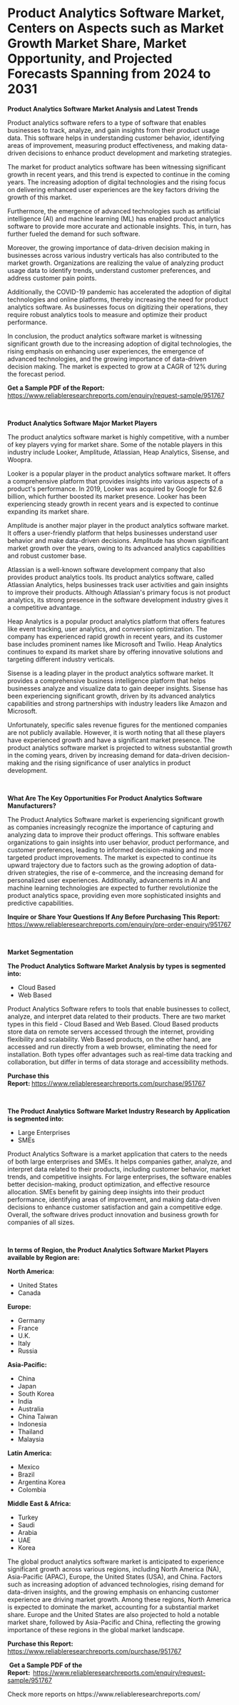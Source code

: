 <p><h1>Product Analytics Software Market, Centers on Aspects such as Market Growth Market Share, Market Opportunity, and Projected Forecasts Spanning from 2024 to 2031</h1></p><p><strong>Product Analytics Software Market Analysis and Latest Trends</strong></p>
<p><p>Product analytics software refers to a type of software that enables businesses to track, analyze, and gain insights from their product usage data. This software helps in understanding customer behavior, identifying areas of improvement, measuring product effectiveness, and making data-driven decisions to enhance product development and marketing strategies.</p><p>The market for product analytics software has been witnessing significant growth in recent years, and this trend is expected to continue in the coming years. The increasing adoption of digital technologies and the rising focus on delivering enhanced user experiences are the key factors driving the growth of this market.</p><p>Furthermore, the emergence of advanced technologies such as artificial intelligence (AI) and machine learning (ML) has enabled product analytics software to provide more accurate and actionable insights. This, in turn, has further fueled the demand for such software.</p><p>Moreover, the growing importance of data-driven decision making in businesses across various industry verticals has also contributed to the market growth. Organizations are realizing the value of analyzing product usage data to identify trends, understand customer preferences, and address customer pain points.</p><p>Additionally, the COVID-19 pandemic has accelerated the adoption of digital technologies and online platforms, thereby increasing the need for product analytics software. As businesses focus on digitizing their operations, they require robust analytics tools to measure and optimize their product performance.</p><p>In conclusion, the product analytics software market is witnessing significant growth due to the increasing adoption of digital technologies, the rising emphasis on enhancing user experiences, the emergence of advanced technologies, and the growing importance of data-driven decision making. The market is expected to grow at a CAGR of 12% during the forecast period.</p></p>
<p><strong>Get a Sample PDF of the Report:&nbsp;</strong> <a href="https://www.reliableresearchreports.com/enquiry/request-sample/951767">https://www.reliableresearchreports.com/enquiry/request-sample/951767</a></p>
<p>&nbsp;</p>
<p><strong>Product Analytics Software Major Market Players</strong></p>
<p><p>The product analytics software market is highly competitive, with a number of key players vying for market share. Some of the notable players in this industry include Looker, Amplitude, Atlassian, Heap Analytics, Sisense, and Woopra.</p><p>Looker is a popular player in the product analytics software market. It offers a comprehensive platform that provides insights into various aspects of a product's performance. In 2019, Looker was acquired by Google for $2.6 billion, which further boosted its market presence. Looker has been experiencing steady growth in recent years and is expected to continue expanding its market share.</p><p>Amplitude is another major player in the product analytics software market. It offers a user-friendly platform that helps businesses understand user behavior and make data-driven decisions. Amplitude has shown significant market growth over the years, owing to its advanced analytics capabilities and robust customer base.</p><p>Atlassian is a well-known software development company that also provides product analytics tools. Its product analytics software, called Atlassian Analytics, helps businesses track user activities and gain insights to improve their products. Although Atlassian's primary focus is not product analytics, its strong presence in the software development industry gives it a competitive advantage.</p><p>Heap Analytics is a popular product analytics platform that offers features like event tracking, user analytics, and conversion optimization. The company has experienced rapid growth in recent years, and its customer base includes prominent names like Microsoft and Twilio. Heap Analytics continues to expand its market share by offering innovative solutions and targeting different industry verticals.</p><p>Sisense is a leading player in the product analytics software market. It provides a comprehensive business intelligence platform that helps businesses analyze and visualize data to gain deeper insights. Sisense has been experiencing significant growth, driven by its advanced analytics capabilities and strong partnerships with industry leaders like Amazon and Microsoft.</p><p>Unfortunately, specific sales revenue figures for the mentioned companies are not publicly available. However, it is worth noting that all these players have experienced growth and have a significant market presence. The product analytics software market is projected to witness substantial growth in the coming years, driven by increasing demand for data-driven decision-making and the rising significance of user analytics in product development.</p></p>
<p>&nbsp;</p>
<p><strong>What Are The Key Opportunities For Product Analytics Software Manufacturers?</strong></p>
<p><p>The Product Analytics Software market is experiencing significant growth as companies increasingly recognize the importance of capturing and analyzing data to improve their product offerings. This software enables organizations to gain insights into user behavior, product performance, and customer preferences, leading to informed decision-making and more targeted product improvements. The market is expected to continue its upward trajectory due to factors such as the growing adoption of data-driven strategies, the rise of e-commerce, and the increasing demand for personalized user experiences. Additionally, advancements in AI and machine learning technologies are expected to further revolutionize the product analytics space, providing even more sophisticated insights and predictive capabilities.</p></p>
<p><strong>Inquire or Share Your Questions If Any Before Purchasing This Report:</strong> <a href="https://www.reliableresearchreports.com/enquiry/pre-order-enquiry/951767">https://www.reliableresearchreports.com/enquiry/pre-order-enquiry/951767</a></p>
<p>&nbsp;</p>
<p><strong>Market Segmentation</strong></p>
<p><strong>The Product Analytics Software Market Analysis by types is segmented into:</strong></p>
<p><ul><li>Cloud Based</li><li>Web Based</li></ul></p>
<p><p>Product Analytics Software refers to tools that enable businesses to collect, analyze, and interpret data related to their products. There are two market types in this field - Cloud Based and Web Based. Cloud Based products store data on remote servers accessed through the internet, providing flexibility and scalability. Web Based products, on the other hand, are accessed and run directly from a web browser, eliminating the need for installation. Both types offer advantages such as real-time data tracking and collaboration, but differ in terms of data storage and accessibility methods.</p></p>
<p><strong>Purchase this Report:&nbsp;</strong><a href="https://www.reliableresearchreports.com/purchase/951767">https://www.reliableresearchreports.com/purchase/951767</a></p>
<p>&nbsp;</p>
<p><strong>The Product Analytics Software Market Industry Research by Application is segmented into:</strong></p>
<p><ul><li>Large Enterprises</li><li>SMEs</li></ul></p>
<p><p>Product Analytics Software is a market application that caters to the needs of both large enterprises and SMEs. It helps companies gather, analyze, and interpret data related to their products, including customer behavior, market trends, and competitive insights. For large enterprises, the software enables better decision-making, product optimization, and effective resource allocation. SMEs benefit by gaining deep insights into their product performance, identifying areas of improvement, and making data-driven decisions to enhance customer satisfaction and gain a competitive edge. Overall, the software drives product innovation and business growth for companies of all sizes.</p></p>
<p>&nbsp;</p>
<p><strong>In terms of Region, the Product Analytics Software Market Players available by Region are:</strong></p>
<p>
    <p> <strong> North America: </strong>
        <ul>
            <li>United States</li>
            <li>Canada</li>
        </ul>
        </p> 
    <p> <strong> Europe: </strong>
        <ul>
            <li>Germany</li>
            <li>France</li>
            <li>U.K.</li>
            <li>Italy</li>
            <li>Russia</li>
        </ul>
        </p> 
    <p> <strong> Asia-Pacific: </strong>
        <ul>
            <li>China</li>
            <li>Japan</li>
            <li>South Korea</li>
            <li>India</li>
            <li>Australia</li>
            <li>China Taiwan</li>
            <li>Indonesia</li>
            <li>Thailand</li>
            <li>Malaysia</li>
        </ul>
        </p> 
    <p> <strong> Latin America: </strong>
        <ul>
            <li>Mexico</li>
            <li>Brazil</li>
            <li>Argentina Korea</li>
            <li>Colombia</li>
        </ul>
        </p> 
    <p> <strong> Middle East & Africa: </strong>
        <ul>
            <li>Turkey</li>
            <li>Saudi</li>
            <li>Arabia</li>
            <li>UAE</li>
            <li>Korea</li>
        </ul>
    </p>
    </p>
<p><p>The global product analytics software market is anticipated to experience significant growth across various regions, including North America (NA), Asia-Pacific (APAC), Europe, the United States (USA), and China. Factors such as increasing adoption of advanced technologies, rising demand for data-driven insights, and the growing emphasis on enhancing customer experience are driving market growth. Among these regions, North America is expected to dominate the market, accounting for a substantial market share. Europe and the United States are also projected to hold a notable market share, followed by Asia-Pacific and China, reflecting the growing importance of these regions in the global market landscape.</p></p>
<p><strong>Purchase this Report: </strong><a href="https://www.reliableresearchreports.com/purchase/951767">https://www.reliableresearchreports.com/purchase/951767</a></p>
<p>&nbsp;<strong>Get a Sample PDF of the Report:&nbsp;&nbsp;</strong><a href="https://www.reliableresearchreports.com/enquiry/request-sample/951767">https://www.reliableresearchreports.com/enquiry/request-sample/951767</a></p>
<p><strong></strong></p>
<p>Check more reports on https://www.reliableresearchreports.com/</p>